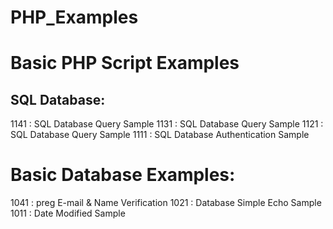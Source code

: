 # PHP_Examples
Basic PHP Script Examples
=========================

SQL Database:
-------------
1141  : SQL Database Query Sample
1131  : SQL Database Query Sample
1121  : SQL Database Query Sample
1111  : SQL Database Authentication Sample

Basic Database Examples:
=======================
1041  : preg E-mail & Name Verification
1021  : Database Simple Echo Sample
1011  : Date Modified Sample
